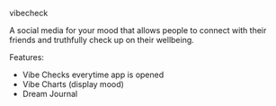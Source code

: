 vibecheck

A social media for your mood that allows people to connect with their friends and truthfully check up on their wellbeing.

Features:
* Vibe Checks everytime app is opened
* Vibe Charts (display mood)
* Dream Journal


